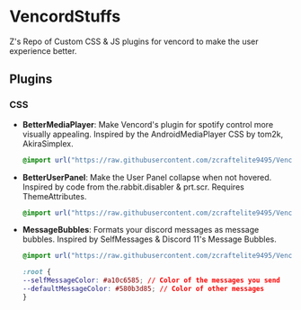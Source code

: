 # VencordStuffs
Z's Repo of Custom CSS & JS plugins for vencord to make the user experience better.
## Plugins
### CSS
* **BetterMediaPlayer**: Make Vencord's plugin for spotify control more visually appealing. Inspired by the AndroidMediaPlayer CSS by tom2k, AkiraSimplex.
  ```css
  @import url("https://raw.githubusercontent.com/zcraftelite9495/VencordStuffs/refs/heads/main/BetterMediaPlayer.plugin.css");
  ```
* **BetterUserPanel**: Make the User Panel collapse when not hovered. Inspired by code from the.rabbit.disabler & prt.scr. Requires ThemeAttributes.
  ```css
  @import url("https://raw.githubusercontent.com/zcraftelite9495/VencordStuffs/refs/heads/main/BetterUserPanel.plugin.css");
  ```
* **MessageBubbles**: Formats your discord messages as message bubbles. Inspired by SelfMessages & Discord 11's Message Bubbles.
  ```css
  @import url("https://raw.githubusercontent.com/zcraftelite9495/VencordStuffs/refs/heads/main/MessageBubbles.plugin.css");

  :root {
  --selfMessageColor: #a10c6585; // Color of the messages you send
  --defaultMessageColor: #580b3d85; // Color of other messages
  }
  ```